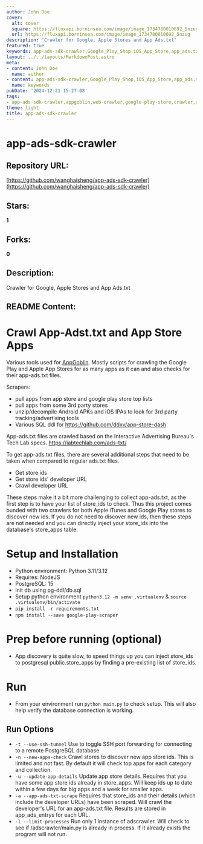```yaml
---
author: John Doe
cover:
  alt: cover
  square: https://fluxapi.borninsea.com/image/image_1734780010692_5nzug
  url: https://fluxapi.borninsea.com/image/image_1734780010692_5nzug
description: 'Crawler for Google, Apple Stores and App Ads.txt'
featured: true
keywords: app-ads-sdk-crawler,Google_Play_Shop,iOS_App_Store,app_ads.txt,crawler,scrapers,AppGoblin,advertising_tools,SQL,DDL,Interactive_Advertising_Bureau,Tech_Lab,ads.txt,csv,store_ids,developer_URL,port_forwarding,PostgreSQL,app_discovery,app_details,SSH,tunnel,update_app_details,app_ads_txt_scrape,limit_processes
layout: ../../layouts/MarkdownPost.astro
meta:
- content: John Doe
  name: author
- content: app-ads-sdk-crawler,Google_Play_Shop,iOS_App_Store,app_ads.txt,crawler,scrapers,AppGoblin,advertising_tools,SQL,DDL,Interactive_Advertising_Bureau,Tech_Lab,ads.txt,csv,store_ids,developer_URL,port_forwarding,PostgreSQL,app_discovery,app_details,SSH,tunnel,update_app_details,app_ads_txt_scrape,limit_processes
  name: keywords
pubDate: '2024-12-21 15:27:08'
tags:
- app-ads-sdk-crawler,appgoblin,web-crawler,google-play-store,crawler,apple-app-store,app-adst-txt,crawling,ads-txt,sqlite,python,setup,installation,scraper,decompilation,api-scraping,sql,postgresql,advertising-tools,iabtechlab,crawling-apps,id-discovery,ssh-port-forwarding,remote-database
theme: light
title: app-ads-sdk-crawler
---
```


# app-ads-sdk-crawler

## Repository URL: 
[https://github.com/wanghaisheng/app-ads-sdk-crawler](https://github.com/wanghaisheng/app-ads-sdk-crawler)

## Stars: 
**1**

## Forks: 
**0**

## Description: 
Crawler for Google, Apple Stores and App Ads.txt

## README Content: 
# Crawl App-Adst.txt and App Store Apps

Various tools used for [AppGoblin](https://appgoblin.info). Mostly scripts for crawling the Google Play and Apple App Stores for as many apps as it can and also checks for their app-ads.txt files. 

Scrapers:
 - pull apps from app store and google play store top lists
 - pull apps from some 3rd party stores
 - unzip/decompile Android APKs and iOS IPAs to look for 3rd party tracking/advertising tools
 - Various SQL ddl for https://github.com/ddxv/app-store-dash

App-ads.txt files are crawled based on the Interactive Advertising Bureau's Tech Lab specs. https://iabtechlab.com/ads-txt/



To get app-ads.txt files, there are several additional steps that need to be taken when compared to regular ads.txt files.
 - Get store ids
 - Get store ids' developer URL
 - Crawl developer URL

These steps make it a bit more challenging to collect app-ads.txt, as the first step is to have your list of store_ids to check. Thus this project comes bunded with two crawlers for both Apple iTunes and Google Play stores to discover new ids. If you do not need to discover new ids, then these steps are not needed and you can directly inject your store_ids into the database's store_apps table.

# Setup and Installation
 - Python environment: Python 3.11/3.12
 - Requires: NodeJS
 - PostgreSQL: 15
 - Init db using pg-ddl/db.sql
 - Setup python environment `python3.12 -m venv .virtualenv` & `source .virtualenv/bin/activate`
 - `pip install -r requirements.txt`
 - `npm install --save google-play-scraper`


# Prep before running (optional)
 - App discovery is quite slow, to speed things up you can inject store_ids to postgresql public.store_apps by finding a pre-existing list of store_ids.

# Run
 - From your environment run `python main.py` to check setup. This will also help verify the database connection is working.

## Run Options
 - `-t --use-ssh-tunnel` Use to toggle SSH port forwarding for connecting to a remote PostgreSQL database
 - `-n --new-apps-check` Crawl stores to discover new app store ids. This is limited and not fast. By default it will check top apps for each category and collection.
 - `-u --update-app-details` Update app store details. Requires that you have some app store ids already in store_apps. Will keep ids up to date within a few days for big apps and a week for smaller apps.
 - `-a --app-ads-txt-scrape` Requires that store_ids and their details (which include the developer URLs) have been scraped. Will crawl the developer's URL for an app-ads.txt file. Results are stored in app_ads_entrys for each URL.
 - `-l --limit-processes` Run only 1 instance of adscrawler. Will check to see if /adscrawler/main.py is already in process. If it already exists the program will not run. 

